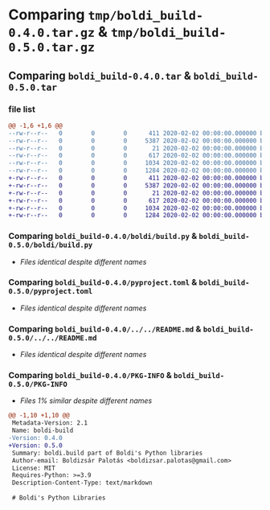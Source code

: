 # Comparing `tmp/boldi_build-0.4.0.tar.gz` & `tmp/boldi_build-0.5.0.tar.gz`

## Comparing `boldi_build-0.4.0.tar` & `boldi_build-0.5.0.tar`

### file list

```diff
@@ -1,6 +1,6 @@
--rw-r--r--   0        0        0      411 2020-02-02 00:00:00.000000 boldi_build-0.4.0/boldi/_build_version.py
--rw-r--r--   0        0        0     5387 2020-02-02 00:00:00.000000 boldi_build-0.4.0/boldi/build.py
--rw-r--r--   0        0        0       21 2020-02-02 00:00:00.000000 boldi_build-0.4.0/.gitignore
--rw-r--r--   0        0        0      617 2020-02-02 00:00:00.000000 boldi_build-0.4.0/pyproject.toml
--rw-r--r--   0        0        0     1034 2020-02-02 00:00:00.000000 boldi_build-0.4.0/../../README.md
--rw-r--r--   0        0        0     1284 2020-02-02 00:00:00.000000 boldi_build-0.4.0/PKG-INFO
+-rw-r--r--   0        0        0      411 2020-02-02 00:00:00.000000 boldi_build-0.5.0/boldi/_build_version.py
+-rw-r--r--   0        0        0     5387 2020-02-02 00:00:00.000000 boldi_build-0.5.0/boldi/build.py
+-rw-r--r--   0        0        0       21 2020-02-02 00:00:00.000000 boldi_build-0.5.0/.gitignore
+-rw-r--r--   0        0        0      617 2020-02-02 00:00:00.000000 boldi_build-0.5.0/pyproject.toml
+-rw-r--r--   0        0        0     1034 2020-02-02 00:00:00.000000 boldi_build-0.5.0/../../README.md
+-rw-r--r--   0        0        0     1284 2020-02-02 00:00:00.000000 boldi_build-0.5.0/PKG-INFO
```

### Comparing `boldi_build-0.4.0/boldi/build.py` & `boldi_build-0.5.0/boldi/build.py`

 * *Files identical despite different names*

### Comparing `boldi_build-0.4.0/pyproject.toml` & `boldi_build-0.5.0/pyproject.toml`

 * *Files identical despite different names*

### Comparing `boldi_build-0.4.0/../../README.md` & `boldi_build-0.5.0/../../README.md`

 * *Files identical despite different names*

### Comparing `boldi_build-0.4.0/PKG-INFO` & `boldi_build-0.5.0/PKG-INFO`

 * *Files 1% similar despite different names*

```diff
@@ -1,10 +1,10 @@
 Metadata-Version: 2.1
 Name: boldi-build
-Version: 0.4.0
+Version: 0.5.0
 Summary: boldi.build part of Boldi's Python libraries
 Author-email: Boldizsár Palotás <boldizsar.palotas@gmail.com>
 License: MIT
 Requires-Python: >=3.9
 Description-Content-Type: text/markdown
 
 # Boldi's Python Libraries
```

